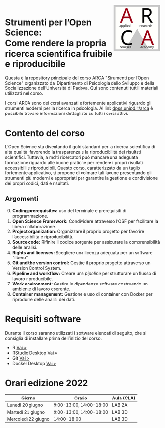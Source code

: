 <img align="right" width="150" height="150" src="files/arca-logo.svg">

# Strumenti per l’Open Science:<br>Come rendere la propria ricerca scientifica fruibile e riproducibile

<!-- badges: start -->
<!-- badges: end -->

Questa è la repository principale del corso ARCA "Strumenti per l’Open Science"
organizzato dal Dipartimento di Psicologia dello Sviluppo e della Socializzazione
dell’Università di Padova. Qui sono contenuti tutti i materiali utilizzati
nel corso.

I corsi ARCA sono dei corsi avanzati e fortemente applicativi riguardo
gli strumenti moderni per la ricerca in psicologia. Al link
[dpss.unipd.it/arca](https://www.dpss.unipd.it/arca) è possibile trovare
informazioni dettagliate su tutti i corsi attivi.

# Contento del corso

L’Open Science sta diventando il gold standard per la ricerca scientifica di alta qualità, favorendo la trasparenza e la riproducibilità dei risultati scientifici. Tuttavia, a molti ricercatori può mancare una adeguata formazione riguardo alle buone pratiche per rendere i propri risultati accessibili e riproducibili. Questo corso, caratterizzato da un taglio fortemente applicativo, si propone di colmare tali lacune presentando gli strumenti più moderni e appropriati per garantire la gestione e condivisione dei propri codici, dati e risultati.

## Argomenti

0. **Coding prerequisites:** uso del terminale e prerequisiti di programmazione.
1. **Open Science Framework:** Condividere attraverso l’OSF per facilitare la libera collaborazione.
2. **Project organization:** Organizzare il proprio progetto per favorire l’accessibilità e riproducibilità.
3. **Source code:** Rifinire il codice sorgente per assicurare la comprensibilità delle analisi.
4. **Rights and licenses:** Scegliere una licenza adeguata per un software "libero".
5. **Git and the version control:** Gestire il proprio progetto attraverso un Version Control System.
6. **Pipeline and workflow:** Creare una *pipeline* per strutturare un flusso di lavoro riproducibile.
7. **Work environment:** Gestire le dipendenze software costruendo un ambiente di lavoro coerente.
8. **Container management:** Gestione e uso di container con Docker per riprodurre delle analisi dei dati.

# Requisiti software

Durante il corso saranno utilizzati i software elencati di seguito, che si
consiglia di installare prima dell’inizio del corso.

- R [Vai &raquo;](https://cran.stat.unipd.it/)
- RStudio Desktop [Vai &raquo;](https://www.rstudio.com/products/rstudio/download/#download)
- Git [Vai &raquo;](https://git-scm.com/downloads)
- Docker Desktop [Vai &raquo;](https://docs.docker.com/get-docker/)

# Orari edizione 2022

| Giorno | Orario | Aula (CLA)|
|-------|------|-----|
| Lunedì 20 giugno | 9:00-13:00, 14:00-18:00 | LAB 2A |
| Martedì 21 giugno | 9:00-13:00, 14:00-18:00 | LAB 3D |
| Mercoledì 22 giugno | 14:00-18:00 | LAB 3D |
